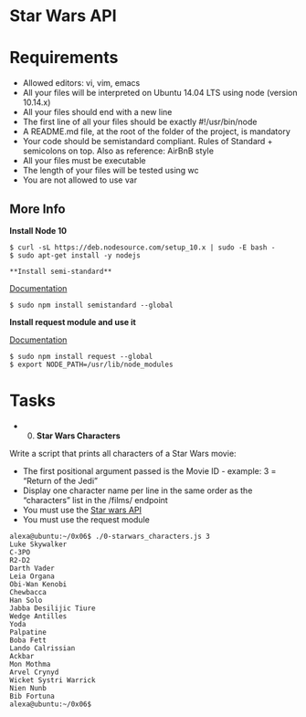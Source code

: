 # Star Wars API

# Requirements

- Allowed editors: vi, vim, emacs
- All your files will be interpreted on Ubuntu 14.04 LTS using node (version 10.14.x)
- All your files should end with a new line
- The first line of all your files should be exactly #!/usr/bin/node
- A README.md file, at the root of the folder of the project, is mandatory
- Your code should be semistandard compliant. Rules of Standard + semicolons on top. Also as reference: AirBnB style
- All your files must be executable
- The length of your files will be tested using wc
- You are not allowed to use var

## More Info
**Install Node 10**
```
$ curl -sL https://deb.nodesource.com/setup_10.x | sudo -E bash -
$ sudo apt-get install -y nodejs

**Install semi-standard**

```
[Documentation](https://github.com/standard/semistandard)
```
$ sudo npm install semistandard --global
```

**Install request module and use it**

[Documentation](https://github.com/request/request)
```
$ sudo npm install request --global
$ export NODE_PATH=/usr/lib/node_modules
```

# Tasks
+ 0. **Star Wars Characters**

Write a script that prints all characters of a Star Wars movie:
- The first positional argument passed is the Movie ID - example: 3 = “Return of the Jedi”
- Display one character name per line in the same order as the “characters” list in the /films/ endpoint
- You must use the [Star wars API](https://swapi-api.alx-tools.com/documentation#people)
- You must use the request module

```
alexa@ubuntu:~/0x06$ ./0-starwars_characters.js 3
Luke Skywalker
C-3PO
R2-D2
Darth Vader
Leia Organa
Obi-Wan Kenobi
Chewbacca
Han Solo
Jabba Desilijic Tiure
Wedge Antilles
Yoda
Palpatine
Boba Fett
Lando Calrissian
Ackbar
Mon Mothma
Arvel Crynyd
Wicket Systri Warrick
Nien Nunb
Bib Fortuna
alexa@ubuntu:~/0x06$ 
```